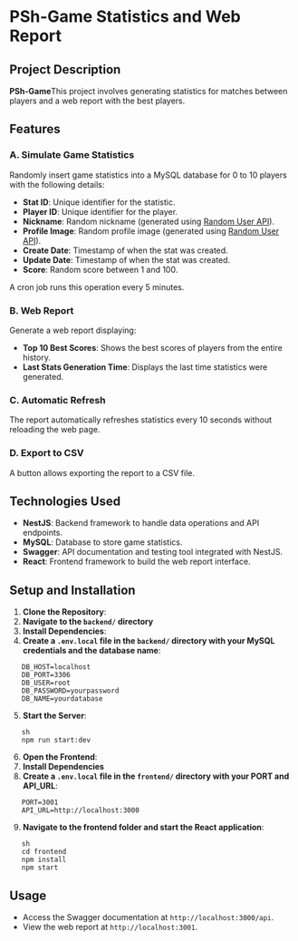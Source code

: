 # PSh-Game Statistics and Web Report

## Project Description

**PSh-Game**This project involves generating statistics for matches between players and a web report with the best players.

## Features

### A. Simulate Game Statistics

Randomly insert game statistics into a MySQL database for 0 to 10 players with the following details:

- **Stat ID**: Unique identifier for the statistic.
- **Player ID**: Unique identifier for the player.
- **Nickname**: Random nickname (generated using [Random User API](https://randomuser.me/api)).
- **Profile Image**: Random profile image (generated using [Random User API](https://randomuser.me/api)).
- **Create Date**: Timestamp of when the stat was created.
- **Update Date**: Timestamp of when the stat was created.
- **Score**: Random score between 1 and 100.

A cron job runs this operation every 5 minutes.

### B. Web Report

Generate a web report displaying:

- **Top 10 Best Scores**: Shows the best scores of players from the entire history.
- **Last Stats Generation Time**: Displays the last time statistics were generated.

### C. Automatic Refresh

The report automatically refreshes statistics every 10 seconds without reloading the web page.

### D. Export to CSV

A button allows exporting the report to a CSV file.

## Technologies Used

- **NestJS**: Backend framework to handle data operations and API endpoints.
- **MySQL**: Database to store game statistics.
- **Swagger**: API documentation and testing tool integrated with NestJS.
- **React**: Frontend framework to build the web report interface.

## Setup and Installation

1. **Clone the Repository**:
2. **Navigate to the `backend/` directory**
3. **Install Dependencies**:
4. **Create a `.env.local` file in the `backend/` directory with your MySQL credentials and the database name**:

```
   DB_HOST=localhost
   DB_PORT=3306
   DB_USER=root
   DB_PASSWORD=yourpassword
   DB_NAME=yourdatabase
```

5. **Start the Server**:

```
   sh
   npm run start:dev
```

6. **Open the Frontend**:
7. **Install Dependencies**
8. **Create a `.env.local` file in the `frontend/` directory with your PORT and API_URL**:

```
   PORT=3001
   API_URL=http://localhost:3000
```

9. **Navigate to the frontend folder and start the React application**:

```
   sh
   cd frontend
   npm install
   npm start
```

## Usage

- Access the Swagger documentation at `http://localhost:3000/api`.
- View the web report at `http://localhost:3001`.
